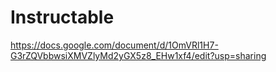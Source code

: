 # Instructable

https://docs.google.com/document/d/1OmVRl1H7-G3rZQVbbwsiXMVZlyMd2yGX5z8_EHw1xf4/edit?usp=sharing  
